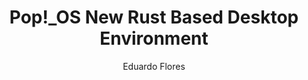 ---
title: "Pop!_OS New Rust Based Desktop Environment"
tags: ["rust", "linux", "pop_os", "system76"]
layout: "post"
url: "articles/linux/system76/rust-based-desktop-environment"
author: "Eduardo Flores"
draft: true
publishdate: 2022-01-11
summary: This article intends to shine a light at the development of a new desktop environment for the Pop!_OS operating system.
cover: { image: images/articles/linux/system76/rust-based-de/poprust.png, relative: false }
twittercover: { image: images/articles/linux/system76/rust-based-de/poprust.png, relative: false }
---